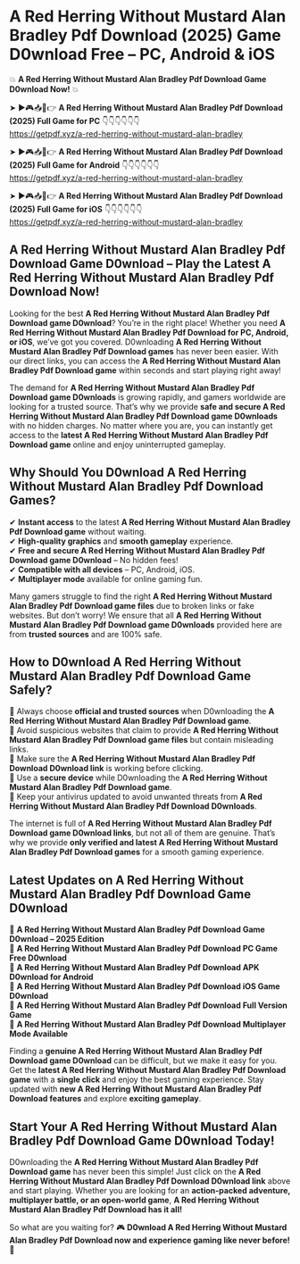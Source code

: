 # A Red Herring Without Mustard Alan Bradley Pdf Download (2025) Game D0wnload Free – PC, Android & iOS

💥 **A Red Herring Without Mustard Alan Bradley Pdf Download Game D0wnload Now!** 💥  

➤ ►🎮📥📱👉 **A Red Herring Without Mustard Alan Bradley Pdf Download (2025) Full Game for PC** 👇👇👇👇👇👇  
https://getpdf.xyz/a-red-herring-without-mustard-alan-bradley  

➤ ►🎮📥📱👉 **A Red Herring Without Mustard Alan Bradley Pdf Download (2025) Full Game for Android** 👇👇👇👇👇👇  
https://getpdf.xyz/a-red-herring-without-mustard-alan-bradley  

➤ ►🎮📥📱👉 **A Red Herring Without Mustard Alan Bradley Pdf Download (2025) Full Game for iOS** 👇👇👇👇👇👇  
https://getpdf.xyz/a-red-herring-without-mustard-alan-bradley  

## A Red Herring Without Mustard Alan Bradley Pdf Download Game D0wnload – Play the Latest A Red Herring Without Mustard Alan Bradley Pdf Download Now!

Looking for the best **A Red Herring Without Mustard Alan Bradley Pdf Download game D0wnload**? You’re in the right place! Whether you need **A Red Herring Without Mustard Alan Bradley Pdf Download for PC, Android, or iOS**, we’ve got you covered. D0wnloading **A Red Herring Without Mustard Alan Bradley Pdf Download games** has never been easier. With our direct links, you can access the **A Red Herring Without Mustard Alan Bradley Pdf Download game** within seconds and start playing right away!  

The demand for **A Red Herring Without Mustard Alan Bradley Pdf Download game D0wnloads** is growing rapidly, and gamers worldwide are looking for a trusted source. That’s why we provide **safe and secure A Red Herring Without Mustard Alan Bradley Pdf Download game D0wnloads** with no hidden charges. No matter where you are, you can instantly get access to the **latest A Red Herring Without Mustard Alan Bradley Pdf Download game** online and enjoy uninterrupted gameplay.  

## **Why Should You D0wnload A Red Herring Without Mustard Alan Bradley Pdf Download Games?**  

✔ **Instant access** to the latest **A Red Herring Without Mustard Alan Bradley Pdf Download game** without waiting.  
✔ **High-quality graphics** and **smooth gameplay** experience.  
✔ **Free and secure A Red Herring Without Mustard Alan Bradley Pdf Download game D0wnload** – No hidden fees!  
✔ **Compatible with all devices** – PC, Android, iOS.  
✔ **Multiplayer mode** available for online gaming fun.  

Many gamers struggle to find the right **A Red Herring Without Mustard Alan Bradley Pdf Download game files** due to broken links or fake websites. But don’t worry! We ensure that all **A Red Herring Without Mustard Alan Bradley Pdf Download game D0wnloads** provided here are from **trusted sources** and are 100% safe.  

## **How to D0wnload A Red Herring Without Mustard Alan Bradley Pdf Download Game Safely?**  

📌 Always choose **official and trusted sources** when D0wnloading the **A Red Herring Without Mustard Alan Bradley Pdf Download game**.  
📌 Avoid suspicious websites that claim to provide **A Red Herring Without Mustard Alan Bradley Pdf Download game files** but contain misleading links.  
📌 Make sure the **A Red Herring Without Mustard Alan Bradley Pdf Download D0wnload link** is working before clicking.  
📌 Use a **secure device** while D0wnloading the **A Red Herring Without Mustard Alan Bradley Pdf Download game**.  
📌 Keep your antivirus updated to avoid unwanted threats from **A Red Herring Without Mustard Alan Bradley Pdf Download D0wnloads**.  

The internet is full of **A Red Herring Without Mustard Alan Bradley Pdf Download game D0wnload links**, but not all of them are genuine. That’s why we provide **only verified and latest A Red Herring Without Mustard Alan Bradley Pdf Download games** for a smooth gaming experience.  

## **Latest Updates on A Red Herring Without Mustard Alan Bradley Pdf Download Game D0wnload**  

🔹 **A Red Herring Without Mustard Alan Bradley Pdf Download Game D0wnload – 2025 Edition**  
🔹 **A Red Herring Without Mustard Alan Bradley Pdf Download PC Game Free D0wnload**  
🔹 **A Red Herring Without Mustard Alan Bradley Pdf Download APK D0wnload for Android**  
🔹 **A Red Herring Without Mustard Alan Bradley Pdf Download iOS Game D0wnload**  
🔹 **A Red Herring Without Mustard Alan Bradley Pdf Download Full Version Game**  
🔹 **A Red Herring Without Mustard Alan Bradley Pdf Download Multiplayer Mode Available**  

Finding a **genuine A Red Herring Without Mustard Alan Bradley Pdf Download game D0wnload** can be difficult, but we make it easy for you. Get the **latest A Red Herring Without Mustard Alan Bradley Pdf Download game** with a **single click** and enjoy the best gaming experience. Stay updated with **new A Red Herring Without Mustard Alan Bradley Pdf Download features** and explore **exciting gameplay**.  

## **Start Your A Red Herring Without Mustard Alan Bradley Pdf Download Game D0wnload Today!**  

D0wnloading the **A Red Herring Without Mustard Alan Bradley Pdf Download game** has never been this simple! Just click on the **A Red Herring Without Mustard Alan Bradley Pdf Download D0wnload link** above and start playing. Whether you are looking for an **action-packed adventure, multiplayer battle, or an open-world game**, **A Red Herring Without Mustard Alan Bradley Pdf Download has it all!**  

So what are you waiting for? 🎮 **D0wnload A Red Herring Without Mustard Alan Bradley Pdf Download now and experience gaming like never before!** 🚀  